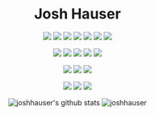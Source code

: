 <h1 align="center">
Josh Hauser
</h1>

<p align="center">
  <img src="https://img.shields.io/badge/javascript%20-%23323330.svg?&style=for-the-badge&logo=javascript&logoColor=%23F7DF1E"/>
  <img src="https://img.shields.io/badge/typescript%20-%23007ACC.svg?&style=for-the-badge&logo=typescript&logoColor=white"/>
  <img src="https://img.shields.io/badge/html5%20-%23E34F26.svg?&style=for-the-badge&logo=html5&logoColor=white"/>
  <img src="https://img.shields.io/badge/css3%20-%231572B6.svg?&style=for-the-badge&logo=css3&logoColor=white"/>
  <img src="https://img.shields.io/badge/python%20-%2314354C.svg?&style=for-the-badge&logo=python&logoColor=white"/>
  <img src="https://img.shields.io/badge/c%20-%2300599C.svg?&style=for-the-badge&logo=c&logoColor=white"/>
  <img src="https://img.shields.io/badge/java-%23ED8B00.svg?&style=for-the-badge&logo=java&logoColor=white"/>
</p>
<p align="center">
  <img src="https://img.shields.io/badge/node.js%20-%2343853D.svg?&style=for-the-badge&logo=node.js&logoColor=white"/>
  <img src="https://img.shields.io/badge/angular%20-%23DD0031.svg?&style=for-the-badge&logo=angular&logoColor=white"/>
  <img src="https://img.shields.io/badge/vuejs%20-%234FC08D.svg?&style=for-the-badge&logo=vue.js&logoColor=white"/>
  <img src="https://img.shields.io/badge/bootstrap%20-%23563D7C.svg?&style=for-the-badge&logo=bootstrap&logoColor=white"/>
  <img src="https://img.shields.io/badge/flask-%23000000.svg?&style=for-the-badge&logo=flask&logoColor=white"/>
</p>
<p align="center">
  <img src="https://img.shields.io/badge/git%20-%23F05033.svg?&style=for-the-badge&logo=git&logoColor=white"/>
  <img src="https://img.shields.io/badge/mysql-%2300f.svg?&style=for-the-badge&logo=mysql&logoColor=white"/>
  <img src ="https://img.shields.io/badge/postgres-%23316192.svg?&style=for-the-badge&logo=postgresql&logoColor=white"/>
</p>
<p align="center">
  <img src="https://img.shields.io/badge/docker-%230db7ed.svg?&style=for-the-badge&logo=docker&logoColor=white"/>
  <img src="https://img.shields.io/badge/Kubernetes-%23326CE5.svg?&style=for-the-badge&logo=kubernetes&logoColor=white"/>
  <img src="https://img.shields.io/badge/Gitlab%20CI/CD-%23FC6D26.svg?&style=for-the-badge&logo=gitlab&logoColor=white"/>
</p>

<p align="center">
  <img src="https://github-readme-stats.vercel.app/api?username=joshhauser&count_private=true&show_icons=true&theme=radical" alt="joshhauser's github stats">
  <img src="https://github-readme-stats.vercel.app/api/top-langs/?username=joshhauser&layout=compact&hide=html&theme=radical" alt="joshhauser" /> 
</p>

